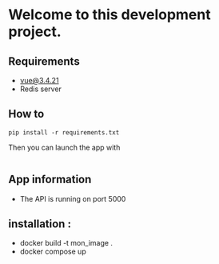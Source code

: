 # Welcome to this development project.

## Requirements

- vue@3.4.21
- Redis server

## How to

```
pip install -r requirements.txt
```

Then you can launch the app with

```

```

## App information

- The API is running on port 5000

## installation :

- docker build -t mon_image .
- docker compose up
